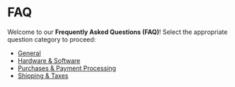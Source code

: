# FAQ

Welcome to our **Frequently Asked Questions (FAQ)**! Select the appropriate question category to proceed:

* [General](http://docs.openbci.com/FAQ/01-GeneralFrequentlyAskedQuestions)
* [Hardware & Software](http://docs.openbci.com/FAQ/02-HardwareFAQ)
* [Purchases & Payment Processing](http://docs.openbci.com/FAQ/03-PaymentFAQ)
* [Shipping & Taxes](http://docs.openbci.com/FAQ/04-ShippingFAQ)

